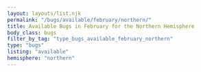 ```yaml
---
layout: layouts/list.njk
permalink: "/bugs/available/february/northern/"
title: Available Bugs in February for the Northern Hemisphere
body_class: bugs
filter_by_tag: "type_bugs_available_february_northern"
type: "bugs"
listing: "available"
hemisphere: "northern"
---
```

